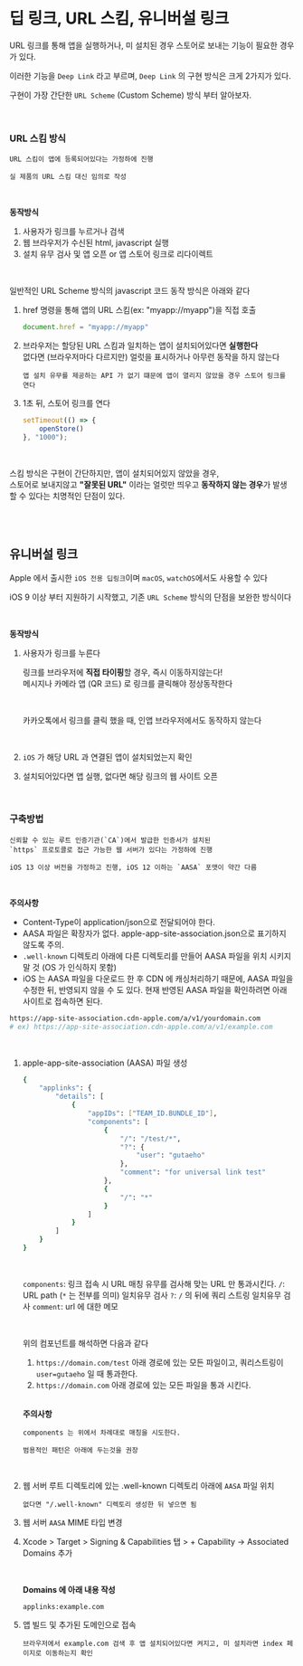 # 딥 링크, URL 스킴, 유니버설 링크

URL 링크를 통해 앱을 실행하거나, 미 설치된 경우 스토어로 보내는 기능이 필요한 경우가 있다.

이러한 기능을 `Deep Link` 라고 부르며, `Deep Link` 의 구현 방식은 크게 2가지가 있다.

구현이 가장 간단한 `URL Scheme` (Custom Scheme) 방식 부터 알아보자.

</br>

### URL 스킴 방식

```
URL 스킴이 앱에 등록되어있다는 가정하에 진행

실 제품의 URL 스킴 대신 임의로 작성
```

</br>

**동작방식**

1. 사용자가 링크를 누르거나 검색
2. 웹 브라우저가 수신된 html, javascript 실행
3. 설치 유무 검사 및 앱 오픈 or 앱 스토어 링크로 리다이렉트

</br>

일반적인 URL Scheme 방식의 javascript 코드 동작 방식은 아래와 같다  


1. href 명령을 통해 앱의 URL 스킴(ex: "myapp://myapp")을 직접 호출

    ```js
    document.href = "myapp://myapp"
    ```

2. 브라우저는 할당된 URL 스킴과 일치하는 앱이 설치되어있다면 **실행한다**  
없다면 (브라우저마다 다르지만) 얼럿을 표시하거나 아무런 동작을 하지 않는다

    ```
    앱 설치 유무를 제공하는 API 가 없기 떄문에 앱이 열리지 않았을 경우 스토어 링크를 연다
    ```

3. 1초 뒤, 스토어 링크를 연다
    ```js
    setTimeout(() => {
        openStore()
    }, "1000");
    ```

</br>

스킴 방식은 구현이 간단하지만, 앱이 설치되어있지 않았을 경우,  
스토어로 보내지않고 **"잘못된 URL"** 이라는 얼럿만 띄우고 **동작하지 않는 경우**가 발생할 수 있다는 치명적인 단점이 있다.

</br>
</br>

## 유니버설 링크

Apple 에서 출시한 `iOS 전용 딥링크`이며 `macOS`, `watchOS`에서도 사용할 수 있다

iOS 9 이상 부터 지원하기 시작했고, 기존 `URL Scheme` 방식의 단점을 보완한 방식이다

</br>

**동작방식**

1. 사용자가 링크를 누른다

    링크를 브라우저에 **직접 타이핑**할 경우, 즉시 이동하지않는다!  
    메시지나 카메라 앱 (QR 코드) 로 링크를 클릭해야 정상동작한다

    </br>

    카카오톡에서 링크를 클릭 했을 때, 인앱 브라우저에서도 동작하지 않는다

    </br>

2. `iOS` 가 해당 URL 과 연결된 앱이 설치되었는지 확인
3. 설치되어있다면 앱 실행, 없다면 해당 링크의 웹 사이트 오픈


</br>



### 구축방법

```
신뢰할 수 있는 루트 인증기관(`CA`)에서 발급한 인증서가 설치된  
`https` 프로토콜로 접근 가능한 웹 서버가 있다는 가정하에 진행

iOS 13 이상 버전을 가정하고 진행, iOS 12 이하는 `AASA` 포맷이 약간 다름
```

</br>

**주의사항**

- Content-Type이 application/json으로 전달되어야 한다.
- AASA 파일은 확장자가 없다. apple-app-site-association.json으로 표기하지 않도록 주의.
- `.well-known` 디렉토리 아래에 다른 디렉토리를 만들어 AASA 파일을 위치 시키지 말 것 (OS 가 인식하지 못함)
- iOS 는 AASA 파일을 다운로드 한 후 CDN 에 캐싱처리하기 때문에, AASA 파일을 수정한 뒤, 반영되지 않을 수 도 있다.
현재 반영된 AASA 파일을 확인하려면 아래 사이트로 접속하면 된다.

```bash
https://app-site-association.cdn-apple.com/a/v1/yourdomain.com
# ex) https://app-site-association.cdn-apple.com/a/v1/example.com
```

</br>

1. apple-app-site-association (AASA) 파일 생성

    ```bash
    {
        "applinks": {
            "details": [
                {
                    "appIDs": ["TEAM_ID.BUNDLE_ID"],
                    "components": [
                        {
                            "/": "/test/*",
                            "?": {
                                "user": "gutaeho"
                            },
                            "comment": "for universal link test"
                        },
                        {
                            "/": "*"
                        }
                    ]
                }
            ]
        }
    }
    ```

    </br>

    `components`: 링크 접속 시 URL 매칭 유무를 검사해 맞는 URL 만 통과시킨다.
    `/`: URL path (`*` 는 전부를 의미) 일치유무 검사
    `?`: `/` 의 뒤에 쿼리 스트링 일치유무 검사
    `comment`: url 에 대한 메모

    </br>

    위의 컴포넌트를 해석하면 다음과 같다

    1. `https://domain.com/test` 아래 경로에 있는 모든 파일이고, 쿼리스트링이 `user=gutaeho` 일 때 통과한다.
    2. `https://domain.com` 아래 경로에 있는 모든 파일을 통과 시킨다.
    </br>

    **주의사항**

    ```
    components 는 위에서 차례대로 매칭을 시도한다.

    범용적인 패턴은 아래에 두는것을 권장
    ```

    </br>

2. 웹 서버 루트 디렉토리에 있는 .well-known 디렉토리 아래에 `AASA` 파일 위치

    ```
    없다면 "/.well-known" 디렉토리 생성한 뒤 넣으면 됨
    ```

3. 웹 서버 `AASA` MIME 타입 변경
    

4. Xcode > Target > Signing & Capabilities 탭 > + Capability -> Associated Domains 추가

    </br>

    **Domains 에 아래 내용 작성**

    ```
    applinks:example.com
    ```

5. 앱 빌드 및 추가된 도메인으로 접속

    ```
    브라우저에서 example.com 검색 후 앱 설치되어있다면 켜지고, 미 설치라면 index 페이지로 이동하는지 확인
    ```
